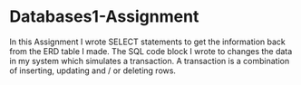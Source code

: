 # Databases1-Assignment

In this Assignment I wrote SELECT statements to get the information back from the ERD table I made.
The SQL code block I wrote to changes the data in my system which simulates a transaction. A transaction is a
combination of inserting, updating and / or deleting rows. 

